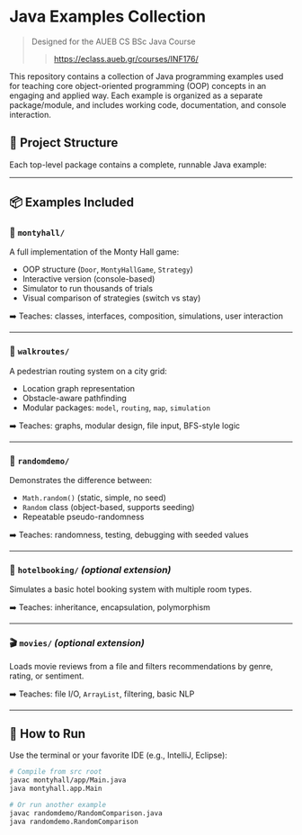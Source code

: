 # Java Examples Collection

> Designed for the AUEB CS BSc Java Course
>> https://eclass.aueb.gr/courses/INF176/

This repository contains a collection of Java programming examples used for teaching core object-oriented programming (OOP) concepts in an engaging and applied way. Each example is organized as a separate package/module, and includes working code, documentation, and console interaction.

## 📁 Project Structure

Each top-level package contains a complete, runnable Java example:

---

## 📦 Examples Included

### 🎲 `montyhall/`

A full implementation of the Monty Hall game:

- OOP structure (`Door`, `MontyHallGame`, `Strategy`)
- Interactive version (console-based)
- Simulator to run thousands of trials
- Visual comparison of strategies (switch vs stay)

➡️ Teaches: classes, interfaces, composition, simulations, user interaction

---

### 🚶 `walkroutes/`

A pedestrian routing system on a city grid:

- Location graph representation
- Obstacle-aware pathfinding
- Modular packages: `model`, `routing`, `map`, `simulation`

➡️ Teaches: graphs, modular design, file input, BFS-style logic

---

### 🎯 `randomdemo/`

Demonstrates the difference between:

- `Math.random()` (static, simple, no seed)
- `Random` class (object-based, supports seeding)
- Repeatable pseudo-randomness

➡️ Teaches: randomness, testing, debugging with seeded values

---

### 🏨 `hotelbooking/` *(optional extension)*

Simulates a basic hotel booking system with multiple room types.

➡️ Teaches: inheritance, encapsulation, polymorphism

---

### 🎬 `movies/` *(optional extension)*

Loads movie reviews from a file and filters recommendations by genre, rating, or sentiment.

➡️ Teaches: file I/O, `ArrayList`, filtering, basic NLP

---

## 🧪 How to Run

Use the terminal or your favorite IDE (e.g., IntelliJ, Eclipse):

```bash
# Compile from src root
javac montyhall/app/Main.java
java montyhall.app.Main

# Or run another example
javac randomdemo/RandomComparison.java
java randomdemo.RandomComparison
